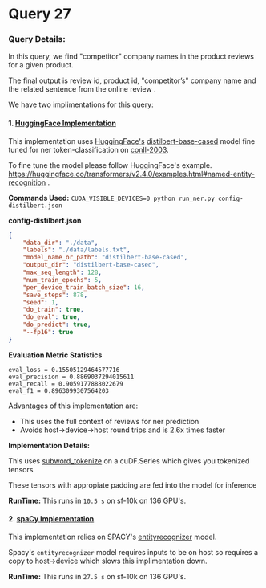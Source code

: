 # Query 27

### Query  Details:
In this query, we find "competitor" company names in the product reviews for a given product.

The final output is  review id, product id, "competitor’s" company name and the related sentence from the online review . 


We have two implimentations for this query: 

#### 1. [HuggingFace Implementation](tpcx_bb_query_hf_27.py) 


This implementation uses [HuggingFace's](https://huggingface.co/) [distilbert-base-cased](https://huggingface.co/distilbert-base-cased) model fine tuned for ner token-classification on [conll-2003](https://www.clips.uantwerpen.be/conll2003/ner/). 

To fine tune the model please follow HuggingFace's example.  https://huggingface.co/transformers/v2.4.0/examples.html#named-entity-recognition .

**Commands Used:**
```CUDA_VISIBLE_DEVICES=0 python run_ner.py config-distilbert.json```

**config-distilbert.json**
```json
{
    "data_dir": "./data",
    "labels": "./data/labels.txt",
    "model_name_or_path": "distilbert-base-cased",
    "output_dir": "distilbert-base-cased",
    "max_seq_length": 128,
    "num_train_epochs": 5,
    "per_device_train_batch_size": 16,
    "save_steps": 878,
    "seed": 1,
    "do_train": true,
    "do_eval": true,
    "do_predict": true,
    "--fp16": true
}


```
**Evaluation Metric Statistics**
```
eval_loss = 0.15505129464577716
eval_precision = 0.8869037294015611
eval_recall = 0.9059177888022679
eval_f1 = 0.8963099307564203
```


Advantages of this implementation are:

- This uses the full context of reviews for ner prediction
- Avoids host->device->host round trips and is 2.6x times faster 

**Implementation Details:**

This uses [subword_tokenize](https://docs.rapids.ai/api/cudf/nightly/api.html?highlight=subword_tokenize#cudf.core.column.string.StringMethods.subword_tokenize) on a cuDF.Series which gives you tokenized tensors

These tensors with appropiate padding are fed into the model for inference 

**RunTime:** 
This runs in `10.5 s` on sf-10k on 136 GPU's.


#### 2. [spaCy Implementation](tpcx_bb_query_27.py)



This implementation relies on SPACY's [entityrecognizer](https://spacy.io/api/entityrecognizer ) model. 

Spacy's `entityrecognizer` model requires inputs to be on host so requires a copy to host->device which slows this implimentation down.  


**RunTime:** 
This runs in `27.5 s` on sf-10k on 136 GPU's. 
